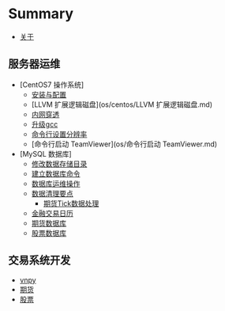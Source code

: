 # Summary
* [关于](README.md)

## 服务器运维
* [CentOS7 操作系统]
    * [安装与配置](os/centos/centos7.md)
    * [LLVM 扩展逻辑磁盘](os/centos/LLVM 扩展逻辑磁盘.md)
    * [内网穿透](os/frp.md)
    * [升级gcc](os/centos/gcc.md)
    * [命令行设置分辨率](os/centos/CentOS7命令行设置分辨率.md)
    * [命令行启动 TeamViewer](os/命令行启动 TeamViewer.md)
* [MySQL 数据库]
    * [修改数据存储目录](dba/mysql/datapath.md)
    * [建立数据库命令](dba/mysql/database.md)
    * [数据库运维操作](dba/mysql/operation.md)
    * [数据清理要点](dba/数据清理要点.md)
        * [期货Tick数据处理](dba/futures_vnpy_tick.md)
    * [金融交易日历](dba/calendar.md)
    * [期货数据库](dba/期货数据库.md)
    * [股票数据库](dba/股票数据库.md)

## 交易系统开发
* [vnpy](trading/vnpy.md)
* [期货](trading/ctp.md)
* [股票](trading/xtp.md)
